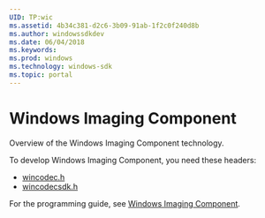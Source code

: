 ```yaml
---
UID: TP:wic
ms.assetid: 4b34c381-d2c6-3b09-91ab-1f2c0f240d8b
ms.author: windowssdkdev
ms.date: 06/04/2018
ms.keywords: 
ms.prod: windows
ms.technology: windows-sdk
ms.topic: portal
---
```


# Windows Imaging Component



Overview of the Windows Imaging Component technology.

To develop Windows Imaging Component, you need these headers:

 * [wincodec.h](..\wincodec\index.md)
 * [wincodecsdk.h](..\wincodecsdk\index.md)

For the programming guide, see [Windows Imaging Component](/windows/desktop/wic).
